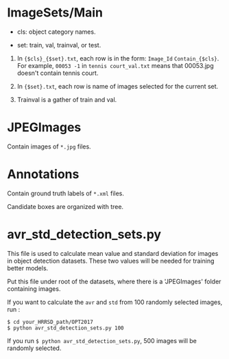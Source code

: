# ImageSets/Main

- cls: object category names.

- set: train, val, trainval, or test.

1. In ```{$cls}_{$set}.txt```, each row is in the form: ```Image_Id``` ```Contain_{$cls}```. 
For example, ```00053 -1``` in ```tennis court_val.txt``` means that 00053.jpg doesn't contain tennis court. 

2. In ```{$set}.txt```, each row is name of images selected for the current set.

3. Trainval is a gather of train and val.

# JPEGImages

Contain images of ```*.jpg``` files. 

# Annotations

Contain ground truth labels of ```*.xml``` files.

Candidate boxes are organized with tree.

# avr_std_detection_sets.py

This file is used to calculate mean value and standard deviation for images in object detection datasets. These two values will be needed for training better models. 

Put this file under root of the datasets, where there is a 'JPEGImages' folder containing images.

If you want to calculate the ```avr``` and ```std``` from 100 randomly selected images, run :
```shell
$ cd your_HRRSD_path/OPT2017
$ python avr_std_detection_sets.py 100
```

If you run ```$ python avr_std_detection_sets.py```, 500 images will be randomly selected.
